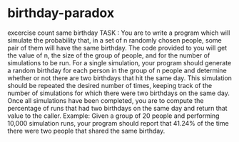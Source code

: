 # birthday-paradox
excercise count same birthday
TASK : You are to write a program which will simulate the probability that, in a set of n randomly chosen people, some
pair of them will have the same birthday. The code provided to you will get the value of n, the size of the group
of people, and for the number of simulations to be run. For a single simulation, your program should generate a
random birthday for each person in the group of n people and determine whether or not there are two birthdays
that hit the same day. This simulation should be repeated the desired number of times, keeping track of the
number of simulations for which there were two birthdays on the same day. Once all simulations have been
completed, you are to compute the percentage of runs that had two birthdays on the same day and return that
value to the caller. 
Example:
Given a group of 20 people and performing 10,000 simulation runs, your program should report that 41.24% of
the time there were two people that shared the same birthday.
